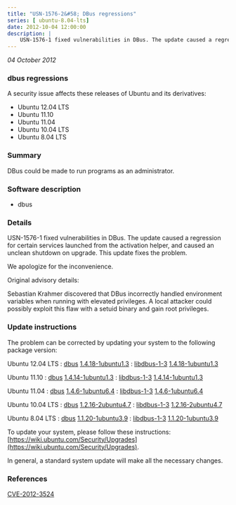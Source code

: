 ```yaml
---
title: "USN-1576-2&#58; DBus regressions"
series: [ ubuntu-8.04-lts]
date: 2012-10-04 12:00:00
description: |
    USN-1576-1 fixed vulnerabilities in DBus. The update caused a regression for certain services launched from the activation helper, and caused an unclean shutdown on upgrade. This update fixes the problem.
--- 
```

 
 

*04 October 2012*

### dbus regressions

A security issue affects these releases of Ubuntu and its derivatives:

* Ubuntu 12.04 LTS
* Ubuntu 11.10
* Ubuntu 11.04
* Ubuntu 10.04 LTS
* Ubuntu 8.04 LTS

### Summary

DBus could be made to run programs as an administrator. 

### Software description

* dbus 

### Details

USN-1576-1 fixed vulnerabilities in DBus. The update caused a regression for certain services launched from the activation helper, and caused an unclean shutdown on upgrade. This update fixes the problem.

We apologize for the inconvenience.

Original advisory details:

 Sebastian Krahmer discovered that DBus incorrectly handled environment variables when running with elevated privileges. A local attacker could possibly exploit this flaw with a setuid binary and gain root privileges. 

### Update instructions

The problem can be corrected by updating your system to the following package version:

Ubuntu 12.04 LTS
 : [dbus](https://launchpad.net/ubuntu/+source/dbus) <span> [1.4.18-1ubuntu1.3](https://launchpad.net/ubuntu/+source/dbus/1.4.18-1ubuntu1.3) </span> 
 : [libdbus-1-3](https://launchpad.net/ubuntu/+source/dbus) <span> [1.4.18-1ubuntu1.3](https://launchpad.net/ubuntu/+source/dbus/1.4.18-1ubuntu1.3) </span> 

Ubuntu 11.10
 : [dbus](https://launchpad.net/ubuntu/+source/dbus) <span> [1.4.14-1ubuntu1.3](https://launchpad.net/ubuntu/+source/dbus/1.4.14-1ubuntu1.3) </span> 
 : [libdbus-1-3](https://launchpad.net/ubuntu/+source/dbus) <span> [1.4.14-1ubuntu1.3](https://launchpad.net/ubuntu/+source/dbus/1.4.14-1ubuntu1.3) </span> 

Ubuntu 11.04
 : [dbus](https://launchpad.net/ubuntu/+source/dbus) <span> [1.4.6-1ubuntu6.4](https://launchpad.net/ubuntu/+source/dbus/1.4.6-1ubuntu6.4) </span> 
 : [libdbus-1-3](https://launchpad.net/ubuntu/+source/dbus) <span> [1.4.6-1ubuntu6.4](https://launchpad.net/ubuntu/+source/dbus/1.4.6-1ubuntu6.4) </span> 

Ubuntu 10.04 LTS
 : [dbus](https://launchpad.net/ubuntu/+source/dbus) <span> [1.2.16-2ubuntu4.7](https://launchpad.net/ubuntu/+source/dbus/1.2.16-2ubuntu4.7) </span> 
 : [libdbus-1-3](https://launchpad.net/ubuntu/+source/dbus) <span> [1.2.16-2ubuntu4.7](https://launchpad.net/ubuntu/+source/dbus/1.2.16-2ubuntu4.7) </span> 

Ubuntu 8.04 LTS
 : [dbus](https://launchpad.net/ubuntu/+source/dbus) <span> [1.1.20-1ubuntu3.9](https://launchpad.net/ubuntu/+source/dbus/1.1.20-1ubuntu3.9) </span> 
 : [libdbus-1-3](https://launchpad.net/ubuntu/+source/dbus) <span> [1.1.20-1ubuntu3.9](https://launchpad.net/ubuntu/+source/dbus/1.1.20-1ubuntu3.9) </span> 

To update your system, please follow these instructions: [https://wiki.ubuntu.com/Security/Upgrades](https://wiki.ubuntu.com/Security/Upgrades).

In general, a standard system update will make all the necessary changes. 

### References

 
 [CVE-2012-3524](http://people.ubuntu.com/~ubuntu-security/cve/CVE-2012-3524)
 

